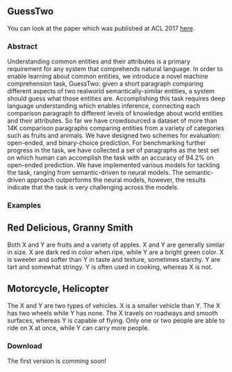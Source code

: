 ## GuessTwo

You can look at the paper which was published at ACL 2017 [here](http://www.aclweb.org/anthology/P/P17/P17-1084.pdf).  

### Abstract

Understanding common entities and their attributes is a primary requirement for any system that comprehends natural language. In order to enable learning about common entities, we introduce a novel machine comprehension task, GuessTwo: given a short paragraph comparing different aspects of two realworld semantically-similar entities, a system should guess what those entities are. Accomplishing this task requires deep language understanding which enables inference, connecting each comparison paragraph to different levels of knowledge about world entities and their attributes. So far we have crowdsourced a dataset of more than 14K comparison paragraphs comparing entities from a variety of categories such as fruits and animals. We have designed two schemes for evaluation: open-ended, and binary-choice prediction. For benchmarking further progress in the task, we have collected a set of paragraphs as the test set on which human can accomplish the task with an accuracy of 94.2% on open-ended prediction. We have implemented various models for tackling the task, ranging from semantic-driven to neural models. The semantic-driven approach outperforms the neural models, however, the results indicate that the task is very challenging across the models.

### Examples

## Red Delicious, Granny Smith

Both X and Y are fruits and a variety of apples. X and Y are generally similar in size. X are dark red in color when ripe, while Y are a bright green color. X is sweeter and softer than Y in taste and texture, sometimes starchy. Y are tart and somewhat stringy. Y is often used in cooking, whereas X is not.

## Motorcycle, Helicopter

The X and Y are two types of vehicles. X is a smaller vehicle than Y. The X has two wheels while Y has none. The X travels on roadways and smooth surfaces, whereas Y is capable of flying. Only one or two people are able to ride on X at once, while Y can carry more people.

### Download

The first version is comming soon!
